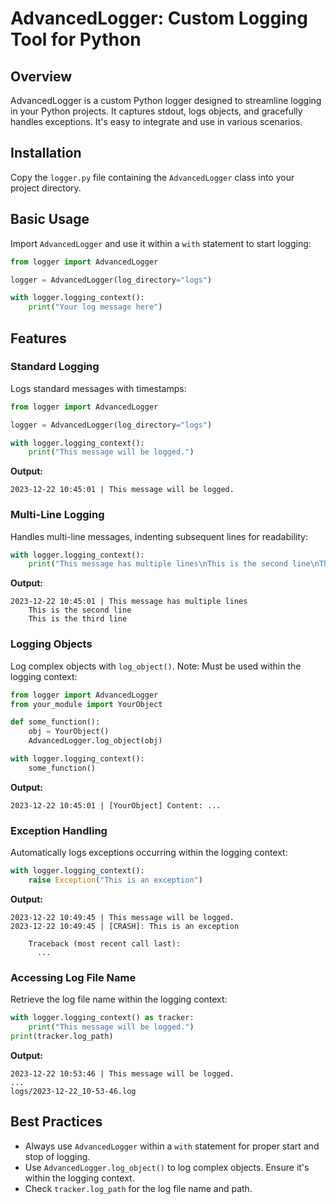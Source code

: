 # AdvancedLogger: Custom Logging Tool for Python

## Overview
AdvancedLogger is a custom Python logger designed to streamline logging in your Python projects. It captures stdout, logs objects, and gracefully handles exceptions. It's easy to integrate and use in various scenarios.

## Installation
Copy the `logger.py` file containing the `AdvancedLogger` class into your project directory.

## Basic Usage
Import `AdvancedLogger` and use it within a `with` statement to start logging:

```python
from logger import AdvancedLogger

logger = AdvancedLogger(log_directory="logs")

with logger.logging_context():
    print("Your log message here")
```

## Features

### Standard Logging
Logs standard messages with timestamps:

```python
from logger import AdvancedLogger

logger = AdvancedLogger(log_directory="logs")

with logger.logging_context():
    print("This message will be logged.")
```
**Output:**
```
2023-12-22 10:45:01 | This message will be logged.
```

### Multi-Line Logging
Handles multi-line messages, indenting subsequent lines for readability:

```python
with logger.logging_context():
    print("This message has multiple lines\nThis is the second line\nThis is the third line")
```
**Output:**
```
2023-12-22 10:45:01 | This message has multiple lines
    This is the second line
    This is the third line
```

### Logging Objects
Log complex objects with `log_object()`. Note: Must be used within the logging context:

```python
from logger import AdvancedLogger
from your_module import YourObject

def some_function():
    obj = YourObject()
    AdvancedLogger.log_object(obj)

with logger.logging_context():
    some_function()
```
**Output:**
```
2023-12-22 10:45:01 | [YourObject] Content: ...
```

### Exception Handling
Automatically logs exceptions occurring within the logging context:

```python
with logger.logging_context():
    raise Exception("This is an exception")
```
**Output:**
```
2023-12-22 10:49:45 | This message will be logged.
2023-12-22 10:49:45 | [CRASH]: This is an exception
    
    Traceback (most recent call last):
      ...
```

### Accessing Log File Name
Retrieve the log file name within the logging context:

```python
with logger.logging_context() as tracker:
    print("This message will be logged.")
print(tracker.log_path)
```
**Output:**
```
2023-12-22 10:53:46 | This message will be logged.
...
logs/2023-12-22_10-53-46.log
```

## Best Practices
- Always use `AdvancedLogger` within a `with` statement for proper start and stop of logging.
- Use `AdvancedLogger.log_object()` to log complex objects. Ensure it's within the logging context.
- Check `tracker.log_path` for the log file name and path.